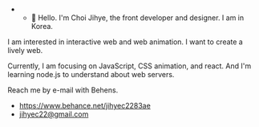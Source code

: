 - - 👋 Hello. I'm Choi Jihye, the front developer and designer. I am in Korea.

I am interested in interactive web and web animation. I want to create a lively web.

Currently, I am focusing on JavaScript, CSS animation, and react. And I'm learning node.js to understand about web servers.

Reach me by e-mail with Behens.

- https://www.behance.net/jihyec2283ae
- jihyec22@gmail.com
